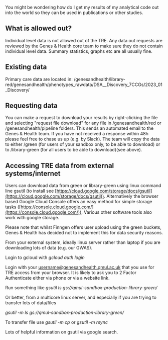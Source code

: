 You might be wondering how do I get my results of my analytical code 
out into the world so they can be used in publications or other studies. 

## What is allowed out?
Individual level data is not allowed out of the TRE. Any data out requests are reviewed by the Genes & Health core team to make sure they do not contain individual level data. Summary statistics, graphs etc are all usually fine.

## Existing data
Primary care data are located in:
/genesandhealth/library-red/genesandhealth/phenotypes_rawdata/DSA__Discovery_7CCGs/2023_01_Discovery/

## Requesting data
You can make a request to download your results by right-clicking the file and selecting "request file download" for any file in /genesandhealth/red or /genesandhealth/pipeline folders. This sends an automated email to the Genes & Health team. If you have not received a response within 48h please feel free to chase us up (e.g. by Slack). The team will copy the data to either /green (for users of your sandbox only, to be able to download) or to /library-green (for all users to be able to download)(see above).

## Accessing TRE data from external systems/internet

Users can download data from green or library-green using linux command line gsutil (to install see [https://cloud.google.com/storage/docs/gsutil](https://cloud.google.com/storage/docs/gsutil)). Alternatively the browser based Google Cloud Console offers an easy method for simple storage tasks ([https://console.cloud.google.com/](https://console.cloud.google.com/)). Various other software tools also work with google storage.

Please note that whilst Finngen offers user upload using the green buckets, Genes & Health has decided not to implement this for data security reasons.

From your external system, ideally linux server rather than laptop if you are downloading lots of data (e.g. our GWAS).

Login to gcloud with _gcloud auth login_

Login with your [username@genesandhealth.qmul.ac.uk](mailto:username@genesandhealth.qmul.ac.uk) that you use for TRE access from your browser. It is likely to ask you to 2 Factor Authenticate either via phone or via a website link.

Run something like _gsutil ls gs://qmul-sandbox-production-library-green/_

Or better, from a multicore linux server, and especially if you are trying to transfer lots of data/files

_gsutil -m ls gs://qmul-sandbox-production-library-green/_

To transfer file use _gsutil -m cp_ or _gsutil -m rsync_

Lots of helpful information on gsutil via google search.